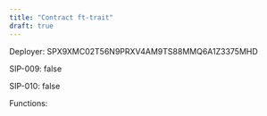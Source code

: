 ```yaml
---
title: "Contract ft-trait"
draft: true
---
```

Deployer: SPX9XMC02T56N9PRXV4AM9TS88MMQ6A1Z3375MHD

SIP-009: false

SIP-010: false

Functions:

